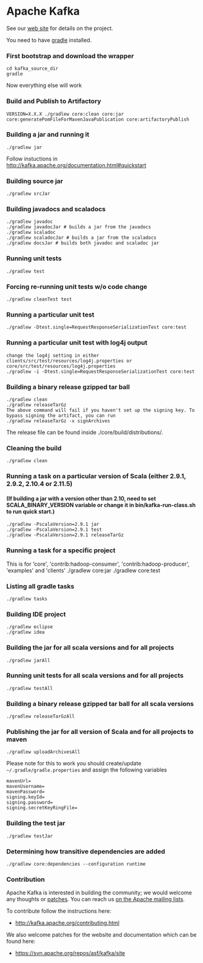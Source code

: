 Apache Kafka
=================
See our [web site](http://kafka.apache.org) for details on the project.

You need to have [gradle](http://www.gradle.org/installation) installed.

### First bootstrap and download the wrapper ###
    cd kafka_source_dir
    gradle

Now everything else will work

### Build and Publish to Artifactory
    VERSION=X.X.X ./gradlew core:clean core:jar core:generatePomFileForMavenJavaPublication core:artifactoryPublish

### Building a jar and running it ###
    ./gradlew jar  

Follow instuctions in http://kafka.apache.org/documentation.html#quickstart

### Building source jar ###
    ./gradlew srcJar

### Building javadocs and scaladocs ###
    ./gradlew javadoc
    ./gradlew javadocJar # builds a jar from the javadocs
    ./gradlew scaladoc
    ./gradlew scaladocJar # builds a jar from the scaladocs
    ./gradlew docsJar # builds both javadoc and scaladoc jar

### Running unit tests ###
    ./gradlew test

### Forcing re-running unit tests w/o code change ###
    ./gradlew cleanTest test

### Running a particular unit test ###
    ./gradlew -Dtest.single=RequestResponseSerializationTest core:test

### Running a particular unit test with log4j output ###
    change the log4j setting in either clients/src/test/resources/log4j.properties or core/src/test/resources/log4j.properties
    ./gradlew -i -Dtest.single=RequestResponseSerializationTest core:test

### Building a binary release gzipped tar ball ###
    ./gradlew clean
    ./gradlew releaseTarGz  
    The above command will fail if you haven't set up the signing key. To bypass signing the artifact, you can run
    ./gradlew releaseTarGz -x signArchives

The release file can be found inside ./core/build/distributions/.

### Cleaning the build ###
    ./gradlew clean

### Running a task on a particular version of Scala (either 2.9.1, 2.9.2, 2.10.4 or 2.11.5) ###
#### (If building a jar with a version other than 2.10, need to set SCALA_BINARY_VERSION variable or change it in bin/kafka-run-class.sh to run quick start.) ####
    ./gradlew -PscalaVersion=2.9.1 jar
    ./gradlew -PscalaVersion=2.9.1 test
    ./gradlew -PscalaVersion=2.9.1 releaseTarGz

### Running a task for a specific project ###
This is for 'core', 'contrib:hadoop-consumer', 'contrib:hadoop-producer', 'examples' and 'clients'
    ./gradlew core:jar
    ./gradlew core:test

### Listing all gradle tasks ###
    ./gradlew tasks

### Building IDE project ####
    ./gradlew eclipse
    ./gradlew idea

### Building the jar for all scala versions and for all projects ###
    ./gradlew jarAll

### Running unit tests for all scala versions and for all projects ###
    ./gradlew testAll

### Building a binary release gzipped tar ball for all scala versions ###
    ./gradlew releaseTarGzAll

### Publishing the jar for all version of Scala and for all projects to maven ###
    ./gradlew uploadArchivesAll

Please note for this to work you should create/update `~/.gradle/gradle.properties` and assign the following variables

    mavenUrl=
    mavenUsername=
    mavenPassword=
    signing.keyId=
    signing.password=
    signing.secretKeyRingFile=

### Building the test jar ###
    ./gradlew testJar

### Determining how transitive dependencies are added ###
    ./gradlew core:dependencies --configuration runtime

### Contribution ###

Apache Kafka is interested in building the community; we would welcome any thoughts or [patches](https://issues.apache.org/jira/browse/KAFKA). You can reach us [on the Apache mailing lists](http://kafka.apache.org/contact.html).

To contribute follow the instructions here:
 * http://kafka.apache.org/contributing.html

We also welcome patches for the website and documentation which can be found here:
 * https://svn.apache.org/repos/asf/kafka/site
